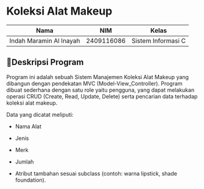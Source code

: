 # Koleksi Alat Makeup

| Nama                      | NIM           | Kelas             |
|---------------------------|---------------|-------------------|
| Indah Maramin Al Inayah   | 2409116086    | Sistem Informasi C |

## 📄Deskripsi Program

Program ini adalah sebuah Sistem Manajemen Koleksi Alat Makeup yang dibangun dengan pendekatan MVC (Model-View_Controller). Program dibuat sederhana dengan satu role yaitu pengguna, yang dapat melakukan operasi CRUD (Create, Read, Update, Delete) serta pencarian data terhadap koleksi alat makeup.

Data yang dicatat meliputi:

* Nama Alat

* Jenis

* Merk

* Jumlah

* Atribut tambahan sesuai subclass (contoh: warna lipstick, shade foundation).
